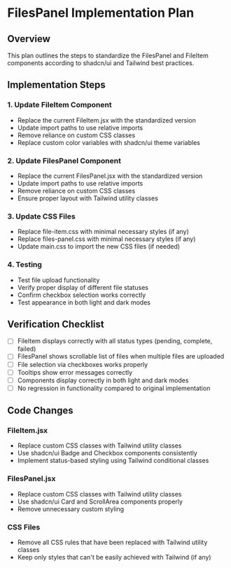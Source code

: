 # FilesPanel Implementation Plan

## Overview
This plan outlines the steps to standardize the FilesPanel and FileItem components according to shadcn/ui and Tailwind best practices.

## Implementation Steps

### 1. Update FileItem Component
- Replace the current FileItem.jsx with the standardized version
- Update import paths to use relative imports
- Remove reliance on custom CSS classes
- Replace custom color variables with shadcn/ui theme variables

### 2. Update FilesPanel Component
- Replace the current FilesPanel.jsx with the standardized version
- Update import paths to use relative imports
- Remove reliance on custom CSS classes
- Ensure proper layout with Tailwind utility classes

### 3. Update CSS Files
- Replace file-item.css with minimal necessary styles (if any)
- Replace files-panel.css with minimal necessary styles (if any)
- Update main.css to import the new CSS files (if needed)

### 4. Testing
- Test file upload functionality
- Verify proper display of different file statuses
- Confirm checkbox selection works correctly
- Test appearance in both light and dark modes

## Verification Checklist

- [ ] FileItem displays correctly with all status types (pending, complete, failed)
- [ ] FilesPanel shows scrollable list of files when multiple files are uploaded
- [ ] File selection via checkboxes works properly
- [ ] Tooltips show error messages correctly
- [ ] Components display correctly in both light and dark modes
- [ ] No regression in functionality compared to original implementation

## Code Changes

### FileItem.jsx
- Replace custom CSS classes with Tailwind utility classes
- Use shadcn/ui Badge and Checkbox components consistently
- Implement status-based styling using Tailwind conditional classes

### FilesPanel.jsx
- Replace custom CSS classes with Tailwind utility classes
- Use shadcn/ui Card and ScrollArea components properly
- Remove unnecessary custom styling

### CSS Files
- Remove all CSS rules that have been replaced with Tailwind utility classes
- Keep only styles that can't be easily achieved with Tailwind (if any)